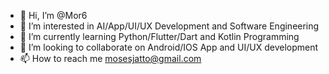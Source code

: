 - 👋 Hi, I’m @Mor6
- 👀 I’m interested in AI/App/UI/UX Development and Software Engineering 
- 🌱 I’m currently learning Python/Flutter/Dart and Kotlin Programming
- 💞️ I’m looking to collaborate on Android/IOS App and UI/UX development
- 📫 How to reach me mosesjatto@gmail.com

<!---
Mor6/Mor6 is a ✨ special ✨ repository because its `README.md` (this file) appears on your GitHub profile.
You can click the Preview link to take a look at your changes.
--->
